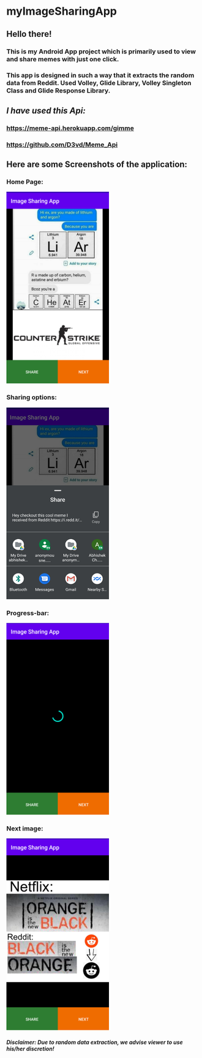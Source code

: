 # myImageSharingApp
## Hello there!

### This is my Android App project which is primarily used to view and share memes with just one click.

### This app is designed in such a way that it extracts the random data from Reddit. Used Volley, Glide Library, Volley Singleton Class and Glide Response Library.

## *I have used this Api:*
### https://meme-api.herokuapp.com/gimme
### https://github.com/D3vd/Meme_Api

## **Here are some Screenshots of the application:**

### Home Page:
<img src="https://github.com/AnonymouNew/myImageSharingApp/blob/master/Screenshots/Screenshot_20201012-205937.png" alt="Home Page" height="500" width="268">

### Sharing options:
<img src="https://github.com/AnonymouNew/myImageSharingApp/blob/master/Screenshots/Screenshot_20201012-210027.png" alt="Sharing options" height="500" width="268">


### Progress-bar: 
<img src="https://github.com/AnonymouNew/myImageSharingApp/blob/master/Screenshots/Screenshot_20201012-205826.png" alt="Progress-bar" height="500" width="268">


### Next image:
<img src="https://github.com/AnonymouNew/myImageSharingApp/blob/master/Screenshots/Screenshot_20201012-210333.png" alt="Next image" height="500" width="268">


#### *Disclaimer: Due to random data extraction, we advise viewer to use his/her discretion!*
